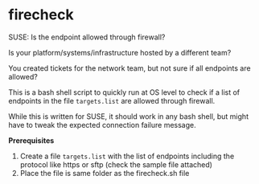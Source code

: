 # firecheck
SUSE: Is the endpoint allowed through firewall?

Is your platform/systems/infrastructure hosted by a different team? 

You created tickets for the network team, but not sure if all endpoints are allowed?

This is a bash shell script to quickly run at OS level to check if a list of endpoints in the file ```targets.list``` are allowed through firewall.

While this is written for SUSE, it should work in any bash shell, but might have to tweak the expected connection failure message.

**Prerequisites**

1. Create a file ```targets.list``` with the list of endpoints including the protocol like https or sftp (check the sample file attached)
2. Place the file is same folder as the firecheck.sh file
